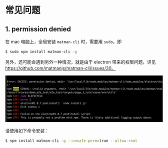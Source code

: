 # 常见问题


## 1. permission denied


在 mac 电脑上，全局安装 `matman-cli` 时，需要用 `sudo`，即

```bash
$ sudo npm install matman-cli -g
```

另外，还可能会遇到另外一种情况，就是由于 electron 带来的权限问题，详见 https://github.com/matmanjs/matman-cli/issues/30。

![electron-permission](../images/faq/electron-permission.png)

请使用如下命令安装：

```bash
$ npm install matman-cli -g --unsafe-perm=true --allow-root
```
